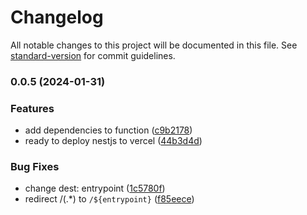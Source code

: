 # Changelog

All notable changes to this project will be documented in this file. See [standard-version](https://github.com/conventional-changelog/standard-version) for commit guidelines.

### 0.0.5 (2024-01-31)

### Features

- add dependencies to function ([c9b2178](https://github.com/dongwa/vercel-nest/commit/c9b2178624d083f4537d4c0ea49f5309933a89b3))
- ready to deploy nestjs to vercel ([44b3d4d](https://github.com/dongwa/vercel-nest/commit/44b3d4d3dc5b8149826ac21f69151ad64380f95a))

### Bug Fixes

- change dest: entrypoint ([1c5780f](https://github.com/dongwa/vercel-nest/commit/1c5780fce895a26fb296b3bac113b1f3f625c2a6))
- redirect /(.\*) to `/${entrypoint}` ([f85eece](https://github.com/dongwa/vercel-nest/commit/f85eece9e9e2174689d15d4db8e8e6f9ca0f90f9))
